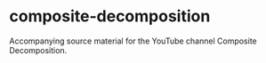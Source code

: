 # composite-decomposition
Accompanying source material for the YouTube channel Composite Decomposition.

